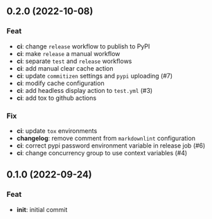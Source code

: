 <!-- markdownlint-configure-file
{
    "MD024": false
}
-->
## 0.2.0 (2022-10-08)

### Feat

- **ci**: change `release` workflow to publish to PyPI
- **ci**: make `release` a manual workflow
- **ci**: separate `test` and `release` workflows
- **ci**: add manual clear cache action
- **ci**: update `commitizen` settings and `pypi` uploading (#7)
- **ci**: modify cache configuration
- **ci**: add headless display action to `test.yml` (#3)
- **ci**: add tox to github actions

### Fix

- **ci**: update `tox` environments
- **changelog**: remove comment from `markdownlint` configuration
- **ci**: correct pypi password environment variable in release job (#6)
- **ci**: change concurrency group to use context variables (#4)

## 0.1.0 (2022-09-24)

### Feat

- **init**: initial commit
